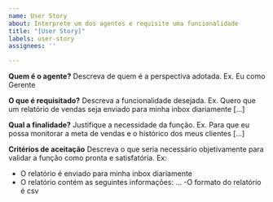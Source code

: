 ```yaml
---
name: User Story
about: Interprete um dos agentes e requisite uma funcionalidade
title: "[User Story]"
labels: user-story
assignees: ''

---
```


**Quem é o agente?**
Descreva de quem é a perspectiva adotada. Ex. Eu como Gerente

**O que é requisitado?**
Descreva a funcionalidade desejada. Ex. Quero que um relatório de vendas seja enviado para minha inbox diariamente [...]

**Qual a finalidade?**
Justifique a necessidade da função. Ex. Para que eu possa monitorar a meta de vendas e o histórico dos meus clientes [...]

**Critérios de aceitação**
Descreva o que seria necessário objetivamente para validar a função como pronta e satisfatória.
Ex: 
- O relatório é enviado para minha inbox diariamente
- O relatório contém as seguintes informações: ...
-O formato do relatório é csv
